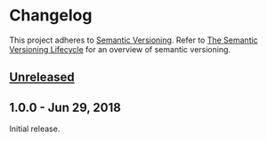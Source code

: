 # Changelog
This project adheres to [Semantic Versioning](http://semver.org/spec/v2.0.0.html). Refer to 
[The Semantic Versioning Lifecycle](https://www.jeremytcd.com/articles/the-semantic-versioning-lifecycle)
for an overview of semantic versioning.

## [Unreleased](https://github.com/JeremyTCD/WebUtils.SyntaxHighlighters.HighlightJS/compare/1.0.0...HEAD)

## 1.0.0 - Jun 29, 2018
Initial release.
